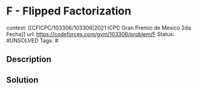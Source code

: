 # F - Flipped Factorization

contest: [[CFICPC/103306/103306|2021 ICPC Gran Premio de Mexico 2da Fecha]]
url: https://codeforces.com/gym/103306/problem/F
Status: #UNSOLVED
Tags: #

## Description

## Solution

